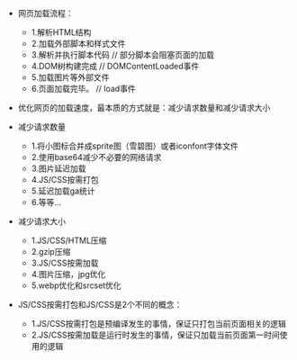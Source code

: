 - 网页加载流程：
  - 1.解析HTML结构
  - 2.加载外部脚本和样式文件
  - 3.解析并执行脚本代码  // 部分脚本会阻塞页面的加载
  - 4.DOM树构建完成  // DOMContentLoaded事件
  - 5.加载图片等外部文件
  - 6.页面加载完毕。 // load事件

- 优化网页的加载速度，最本质的方式就是：减少请求数量和减少请求大小

- 减少请求数量
  - 1.将小图标合并成sprite图（雪碧图）或者iconfont字体文件
  - 2.使用base64减少不必要的网络请求
  - 3.图片延迟加载
  - 4.JS/CSS按需打包
  - 5.延迟加载ga统计
  - 6.等等...

- 减少请求大小
  - 1.JS/CSS/HTML压缩
  - 2.gzip压缩
  - 3.JS/CSS按需加载
  - 4.图片压缩，jpg优化
  - 5.webp优化和srcset优化

- JS/CSS按需打包和JS/CSS是2个不同的概念：
  - 1.JS/CSS按需打包是预编译发生的事情，保证只打包当前页面相关的逻辑
  - 2.JS/CSS按需加载是运行时发生的事情，保证只加载当前页面第一时间使用的逻辑
